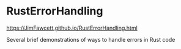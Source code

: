 # RustErrorHandling

https://JimFawcett.github.io/RustErrorHandling.html

Several brief demonstrations of ways to handle errors in Rust code
